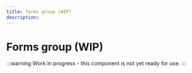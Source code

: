 ```yaml
---
title: forms group (WIP)
description: 
---
```


# Forms group (WIP)

:::warning
Work in progress - this component is not yet ready for use.
:::
